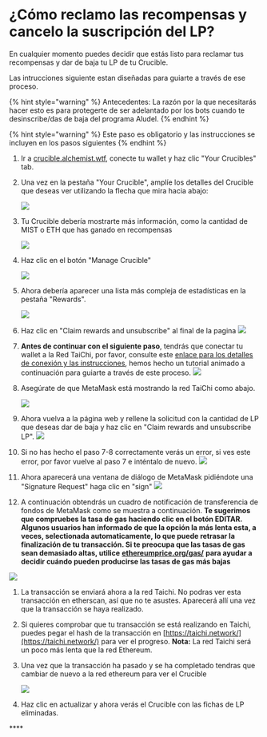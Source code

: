 # ¿Cómo reclamo las recompensas y cancelo la suscripción del LP?

En cualquier momento puedes decidir que estás listo para reclamar tus recompensas y dar de baja tu LP de tu Crucible. 

Las intrucciones siguiente estan diseñadas para guiarte a través de ese proceso.

{% hint style="warning" %}
Antecedentes: La razón por la que necesitarás hacer esto es para protegerte de ser adelantado por los bots cuando te desinscribe/das de baja del programa Aludel.
{% endhint %}

{% hint style="warning" %}
Este paso es obligatorio y las instrucciones se incluyen en los pasos siguientes
{% endhint %}

1. Ir a [crucible.alchemist.wtf](https://crucible.alchemist.wtf/), conecte tu wallet y haz clic "Your Crucibles" tab.
2. Una vez en la pestaña "Your Crucible", amplíe los detalles del Crucible que deseas ver utilizando la flecha que mira hacia abajo:

  
   ![](../../.gitbook/assets/screenshot-2021-05-07-at-12.50.58.png) 

3. Tu Crucible debería mostrarte más información, como la cantidad de MIST o ETH que has ganado en recompensas

  
   ![](../../.gitbook/assets/screenshot-2021-05-07-at-12.50.42.png) 

4. Haz clic en el botón "Manage Crucible"

  
   ![](../../.gitbook/assets/screenshot-2021-05-07-at-12.51.04.png) 

5. Ahora debería aparecer una lista más compleja de estadísticas en la pestaña "Rewards".

  
    ![](../../.gitbook/assets/screenshot-2021-05-07-at-12.51.22.png) 

6. Haz clic en "Claim rewards and unsubscribe" al final de la pagina ![](../../.gitbook/assets/screenshot-2021-05-07-at-13.05.52.png) 
7. **Antes de continuar con el siguiente paso**, tendrás que conectar tu wallet a la Red TaiChi, por favor, consulte este [enlace para los detalles de conexión y las instrucciones](https://github.com/Taichi-Network/docs/blob/master/sendPriveteTx_tutorial.md), hemos hecho un tutorial animado a continuación para guiarte a través de este proceso. ![](../../.gitbook/assets/taichi-network-add.gif) 
8. Asegúrate de que MetaMask está mostrando la red TaiChi como abajo.

   ![](https://i.imgur.com/kszVVbq.png)

9. Ahora vuelva a la página web y rellene la solicitud con la cantidad de LP que deseas dar de baja y haz clic en "Claim rewards and unsubscribe LP". ![](../../.gitbook/assets/screenshot-2021-05-07-at-13.06.00.png) 
10. Si no has hecho el paso 7-8 correctamente verás un error, si ves este error, por favor vuelve al paso 7 e inténtalo de nuevo. ![](../../.gitbook/assets/screenshot-2021-05-07-at-13.06.44.png) 
11. Ahora aparecerá una ventana de diálogo de MetaMask pidiéndote una "Signature Request" haga clic en "sign" ![](../../.gitbook/assets/screenshot-2021-05-07-at-13.11.35.png) 
12. A continuación obtendrás un cuadro de notificación de transferencia de fondos de MetaMask como se muestra a continuación. **Te sugerimos que compruebes la tasa de gas haciendo clic en el botón EDITAR. Algunos usuarios han informado de que la opción la más lenta esta, a veces, selectionada automaticamente, lo que puede retrasar la finalización de tu transacción. Si te preocupa que las tasas de gas sean demasiado altas, utilice** [**ethereumprice.org/gas/**](https://ethereumprice.org/gas/) **para ayudar a decidir cuándo pueden producirse las tasas de gas más bajas**

![](../../.gitbook/assets/screenshot-2021-05-07-at-13.11.44.png) 

1. La transacción se enviará ahora a la red Taichi. No podras ver esta transacción en etherscan, así que no te asustes. Aparecerá allí una vez que la transacción se haya realizado.
2. Si quieres comprobar que tu transacción se está realizando en Taichi, puedes pegar el hash de la transacción en [https://taichi.network/](https://taichi.network/) para ver el progreso. **Nota:** La red Taichi será un poco más lenta que la red Ethereum.
3. Una vez que la transacción ha pasado y se ha completado tendras que cambiar de nuevo a la red ethereum para ver el Crucible 

   ![](https://i.imgur.com/fcPY6Zp.png) 

4. Haz clic en actualizar y ahora verás el Crucible con las fichas de LP eliminadas.

\*\*\*\*


